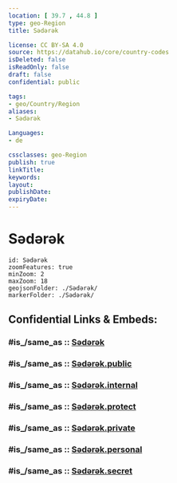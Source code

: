 ```yaml
---
location: [ 39.7 , 44.8 ] 
type: geo-Region
title: Sədərək

license: CC BY-SA 4.0
source: https://datahub.io/core/country-codes
isDeleted: false
isReadOnly: false
draft: false
confidential: public

tags:
- geo/Country/Region
aliases:
- Sədərək

Languages:
- de

cssclasses: geo-Region
publish: true
linkTitle: 
keywords: 
layout: 
publishDate: 
expiryDate: 
---
```


# Sədərək

```leaflet
id: Sədərək
zoomFeatures: true 
minZoom: 2 
maxZoom: 18
geojsonFolder: ./Sədərək/
markerFolder: ./Sədərək/
```


## Confidential Links & Embeds: 

### #is_/same_as :: [Sədərək](/_Standards/Earth/Continent/Asia/Asia~North~West/Azerbaijan/Regions~Azerbaijan/Nakhchivan/counties~Nakhchivan/Sədərək.md) 

### #is_/same_as :: [Sədərək.public](/_public/Earth/Continent/Asia/Asia~North~West/Azerbaijan/Regions~Azerbaijan/Nakhchivan/counties~Nakhchivan/Sədərək.public.md) 

### #is_/same_as :: [Sədərək.internal](/_internal/Earth/Continent/Asia/Asia~North~West/Azerbaijan/Regions~Azerbaijan/Nakhchivan/counties~Nakhchivan/Sədərək.internal.md) 

### #is_/same_as :: [Sədərək.protect](/_protect/Earth/Continent/Asia/Asia~North~West/Azerbaijan/Regions~Azerbaijan/Nakhchivan/counties~Nakhchivan/Sədərək.protect.md) 

### #is_/same_as :: [Sədərək.private](/_private/Earth/Continent/Asia/Asia~North~West/Azerbaijan/Regions~Azerbaijan/Nakhchivan/counties~Nakhchivan/Sədərək.private.md) 

### #is_/same_as :: [Sədərək.personal](/_personal/Earth/Continent/Asia/Asia~North~West/Azerbaijan/Regions~Azerbaijan/Nakhchivan/counties~Nakhchivan/Sədərək.personal.md) 

### #is_/same_as :: [Sədərək.secret](/_secret/Earth/Continent/Asia/Asia~North~West/Azerbaijan/Regions~Azerbaijan/Nakhchivan/counties~Nakhchivan/Sədərək.secret.md)

